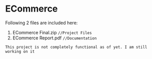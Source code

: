 # ECommerce
Following 2 files are included here:
1. ECommerce Final.zip          `//Project Files`
2. ECommerce Report.pdf         `//Documentation`

`This project is not completely functional as of yet. I am still working on it`
